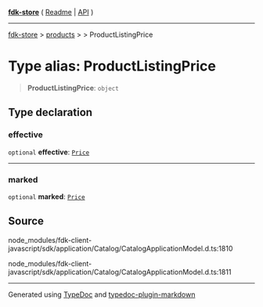 [**fdk-store**](../../../README.md) ( [Readme](../../../README.md) \| [API](../../../API.md) )

---

[fdk-store](../../../API.md) > [products](../../README.md) > [<internal>](../README.md) > ProductListingPrice

# Type alias: ProductListingPrice

> **ProductListingPrice**: `object`

## Type declaration

### effective

`optional` **effective**: [`Price`](type-alias.Price.md)

---

### marked

`optional` **marked**: [`Price`](type-alias.Price.md)

## Source

node_modules/fdk-client-javascript/sdk/application/Catalog/CatalogApplicationModel.d.ts:1810

node_modules/fdk-client-javascript/sdk/application/Catalog/CatalogApplicationModel.d.ts:1811

---

Generated using [TypeDoc](https://typedoc.org/) and [typedoc-plugin-markdown](https://www.npmjs.com/package/typedoc-plugin-markdown)
